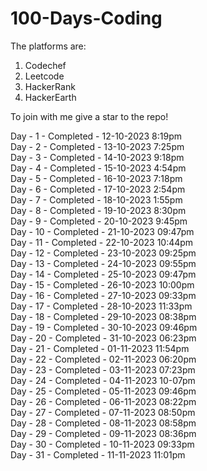# 100-Days-Coding
The platforms are:
1) Codechef
2) Leetcode
3) HackerRank
4) HackerEarth

To join with me give a star to the repo!

Day - 1 - Completed - 12-10-2023 8:19pm <br>
Day - 2 - Completed - 13-10-2023 7:25pm <br>
Day - 3 - Completed - 14-10-2023 9:18pm <br>
Day - 4 - Completed - 15-10-2023 4:54pm <br>
Day - 5 - Completed - 16-10-2023 7:18pm <br>
Day - 6 - Completed - 17-10-2023 2:54pm <br>
Day - 7 - Completed - 18-10-2023 1:55pm <br>
Day - 8 - Completed - 19-10-2023 8:30pm <br>
Day - 9 - Completed - 20-10-2023 9:45pm <br>
Day - 10 - Completed - 21-10-2023 09:47pm <br>
Day - 11 - Completed - 22-10-2023 10:44pm <br> 
Day - 12 - Completed - 23-10-2023 09:25pm <br>
Day - 13 - Completed - 24-10-2023 09:55pm <br>
Day - 14 - Completed - 25-10-2023 09:47pm <br>
Day - 15 - Completed - 26-10-2023 10:00pm <br>
Day - 16 - Completed - 27-10-2023 09:33pm <br>
Day - 17 - Completed - 28-10-2023 11:33pm <br>
Day - 18 - Completed - 29-10-2023 08:38pm <br>
Day - 19 - Completed - 30-10-2023 09:46pm <br>
Day - 20 - Completed - 31-10-2023 06:23pm <br>
Day - 21 - Completed - 01-11-2023 11:54pm <br>
Day - 22 - Completed - 02-11-2023 06:20pm <br>
Day - 23 - Completed - 03-11-2023 07:23pm <br>
Day - 24 - Completed - 04-11-2023 10-07pm <br>
Day - 25 - Completed - 05-11-2023 09:46pm <br>
Day - 26 - Completed - 06-11-2023 08:22pm <br>
Day - 27 - Completed - 07-11-2023 08:50pm <br>
Day - 28 - Completed - 08-11-2023 08:58pm <br>
Day - 29 - Completed - 09-11-2023 08:36pm <br>
Day - 30 - Completed - 10-11-2023 09:33pm <br>
Day - 31 - Completed - 11-11-2023 11:01pm <br>
